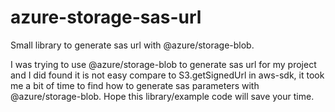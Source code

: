 # azure-storage-sas-url

Small library to generate sas url with @azure/storage-blob.

I was trying to use @azure/storage-blob to generate sas url for my project and I did found it is not easy compare to S3.getSignedUrl in aws-sdk, it took me a bit of time to find how to generate sas parameters with @azure/storage-blob. Hope this library/example code will save your time.
